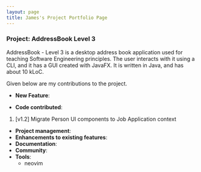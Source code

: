 ```yaml
---
layout: page
title: James's Project Portfolio Page
---
```


### Project: AddressBook Level 3

AddressBook - Level 3 is a desktop address book application used for teaching Software Engineering principles. The user interacts with it using a CLI, and it has a GUI created with JavaFX. It is written in Java, and has about 10 kLoC.

Given below are my contributions to the project.

* **New Feature**:


* **Code contributed**:

1. [v1.2] Migrate Person UI components to Job Application context 

* **Project management**:
* **Enhancements to existing features**:
* **Documentation**:
* **Community**:
* **Tools**:
  - neovim
